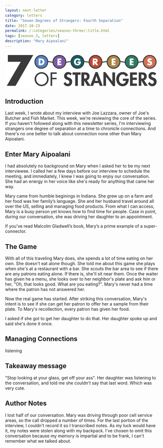```yaml
---
layout: next-letter
category: letters
title: "Seven Degrees of Strangers: Fourth Separation"
date: 2017-10-23
permalink: /:categories/season-three/:title.html
tags: [season_3, letters]
description: "Mary Aipoalani"
---
```


<img src="https://github.com/jermspeaks/jermspeaks.github.io/blob/master/assets/images/7_Degrees_Of_Strangers_Letterhead.png?raw=true" alt="7 Degrees of Strangers Letterhead" width="600" />

## Introduction

Last week, I wrote about my interview with Joe Lazzara, owner of Joe's Butcher and Fish Market. This week, we're reviewing the core of the series. If you haven't followed along with this newsletter series, I'm interviewing strangers one degree of separation at a time to chronicle connections. And there's no one better to talk about connection none other than Mary Aipoalani.

## Enter Mary Aipoalani

I had absolutely no background on Mary when I asked her to be my next interviewee. I called her a few days before our interview to schedule the meeting, and immediately, I knew I was going to enjoy our conversation. She had an energy in her voice like she's ready for anything that came her way.

Mary came from humble beginings in Indiana. She grew up on a farm and her food was her family’s language. She and her husband travel around all over the US, selling and managing food products. From what I can access, Mary is a busy person yet knows how to find time for people. Case in point, during our conversation, she was driving her daughter to an appointment.

If you’ve read Malcolm Gladwell’s book, Mary’s a prime example of a super-connector.

## The Game

With all of this traveling Mary does, she spends a lot of time eating on her own. She doesn't eat alone though. She told me about this game she plays when she's at a restaurant with a bar. She scouts the bar area to see if there are any patrons eating alone. If there is, she'll sit near them. Once the waiter has given he a menu, she looks over to her neighbor's plate and ask him or her, "Oh, that looks good. What are you eating?". Mary's never had a time where the patron has not answered her.

Now the real game has started. After striking this conversation, Mary's intent is to see if she can get her patron to offer her a sample from their plate. To Mary's recollection, every patron has given her food.

I asked if she got to get her daughter to do that. Her daughter spoke up and said she's done it once.

## Managing Connections

listening

## Takeaway message

"Stop looking at your glass, get off your ass". Her daughter was listening to the conversation, and told me she couldn't say that last word. Which was very cute.

## Author Notes

I lost half of our conversation. Mary was driving through poor cell service areas, so the call dropped a number of times. For the last portion of the interview, I couldn't record it so I transcribed notes. As my luck would have it, my notes were stolen along with my backpack. I've chosen to omit this conversation because my memory is impartial and to be frank, I can't remember what we talked about.
